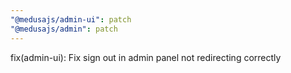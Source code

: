```yaml
---
"@medusajs/admin-ui": patch
"@medusajs/admin": patch
---
```


fix(admin-ui): Fix sign out in admin panel not redirecting correctly
